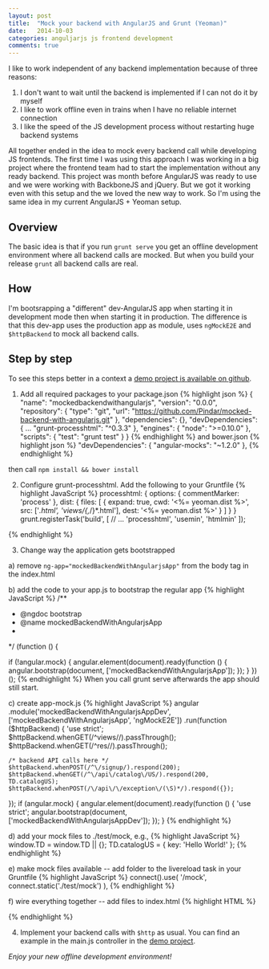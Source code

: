 ```yaml
---
layout: post
title:  "Mock your backend with AngularJS and Grunt (Yeoman)"
date:   2014-10-03
categories: anguljarjs js frontend development
comments: true
---
```


I like to work independent of any backend implementation because of three reasons:

1. I don't want to wait until the backend is implemented if I can not do it by myself
2. I like to work offline even in trains when I have no reliable internet connection
3. I like the speed of the JS development process without restarting huge backend systems

All together ended in the idea to mock every backend call while developing JS frontends. The first time I was using this approach I was working in a big project where the frontend team had to start the implementation without any ready backend. This project was month before AngularJS was ready to use and we were working with BackboneJS and jQuery. But we got it working even with this setup and the we loved the new way to work. So I'm using the same idea in my current AngularJS + Yeoman setup.

## Overview

The basic idea is that if you run `grunt serve` you get an offline development environment where all backend calls are mocked. But when you build your release `grunt` all backend calls are real.

## How

I'm bootsrapping a "different" dev-AngularJS app when starting it in development mode then when starting it in production. The difference is that this dev-app uses the production app as module, uses `ngMockE2E` and `$httpBackend` to mock all backend calls.

## Step by step

To see this steps better in a context a [demo project is available on github][demoproject].

1) Add all required packages to your package.json
{% highlight json %}
{
  "name": "mockedbackendwithangularjs",
  "version": "0.0.0",
  "repository": {
    "type": "git",
    "url": "https://github.com/Pindar/mocked-backend-with-angularjs.git"
  },
  "dependencies": {},
  "devDependencies": {
    ...
    "grunt-processhtml": "^0.3.3"
  },
  "engines": {
    "node": ">=0.10.0"
  },
  "scripts": {
    "test": "grunt test"
  }
}
{% endhighlight %}
and bower.json
{% highlight json %}
"devDependencies": {
  "angular-mocks": "~1.2.0"
},
{% endhighlight %}

then call `npm install && bower install`

2) Configure grunt-processhtml. Add the following to your Gruntfile
{% highlight JavaScript %}
processhtml: {
  options: {
    commentMarker: 'process'
  },
  dist: {
    files: [
      {
        expand: true,
        cwd: '<%= yeoman.dist %>',
        src: ['*.html', 'views/{,*/}*.html'],
        dest: '<%= yeoman.dist %>'
      }
    ]
  }
}
grunt.registerTask('build', [
// ...
'processhtml',
'usemin',
'htmlmin'
]);

{% endhighlight %}

3) Change way the application gets bootstrapped

  a) remove `ng-app="mockedBackendWithAngularjsApp"` from the body tag in the index.html

  b) add the code to your app.js to bootstrap the regular app
{% highlight JavaScript %}
/**
 * @ngdoc bootstrap
 * @name mockedBackendWithAngularjsApp
 *
 */
(function () {

  if (!angular.mock) {
    angular.element(document).ready(function () {
      angular.bootstrap(document, ['mockedBackendWithAngularjsApp']);
    });
  }
})();
{% endhighlight %}
  When you call grunt serve afterwards the app should still start.

  c) create app-mock.js
{% highlight JavaScript %}
angular
  .module('mockedBackendWithAngularjsAppDev', ['mockedBackendWithAngularjsApp', 'ngMockE2E'])
  .run(function ($httpBackend) {
    'use strict';
    $httpBackend.whenGET(/^views\//).passThrough();
    $httpBackend.whenGET(/^res\//).passThrough();

    /* backend API calls here */
    $httpBackend.whenPOST(/^\/signup/).respond(200);
    $httpBackend.whenGET(/^\/api\/catalog\/US/).respond(200, TD.catalogUS);
    $httpBackend.whenPOST(/\/api\/\/exception\/(\S)*/).respond({});

  });
if (angular.mock) {
  angular.element(document).ready(function () {
    'use strict';
    angular.bootstrap(document, ['mockedBackendWithAngularjsAppDev']);
  });
}
{% endhighlight %}

  d) add your mock files to ./test/mock, e.g.,
{% highlight JavaScript %}
  window.TD = window.TD || {};
  TD.catalogUS = {
    key: 'Hello World!'
  };
{% endhighlight %}

  e) make mock files available -- add folder to the livereload task in your Gruntfile
{% highlight JavaScript %}
connect().use(
  '/mock',
  connect.static('./test/mock')
),
{% endhighlight %}

  f) wire everything together -- add files to index.html
{% highlight HTML %}
<!-- vendor scripts... -->
<!-- process:remove -->
<script src="bower_components/angular-mocks/angular-mocks.js"></script>
<!-- /process -->
<!-- your production scripts -->
<!-- process:remove -->
<script src="mock/catalog-us.js"></script>
<script src="scripts/app-mock.js"></script>
<!-- /process -->
{% endhighlight %}

4) Implement your backend calls with `$http` as usual. You can find an example in the main.js controller in the [demo project][demoproject].


_Enjoy your new offline development environment!_

[demoproject]: https://github.com/Pindar/mocked-backend-with-angularjs

